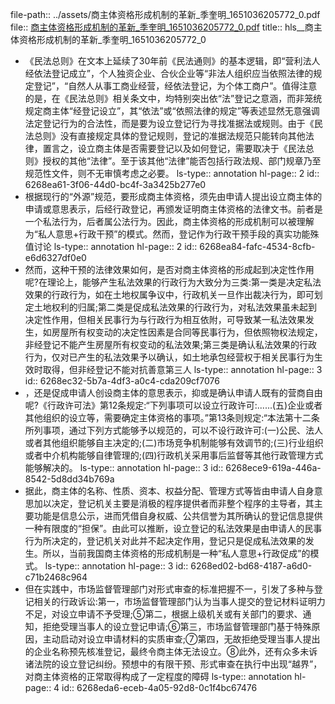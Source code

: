 file-path:: ../assets/商主体资格形成机制的革新_季奎明_1651036205772_0.pdf
file:: [商主体资格形成机制的革新_季奎明_1651036205772_0.pdf](../assets/商主体资格形成机制的革新_季奎明_1651036205772_0.pdf)
title:: hls__商主体资格形成机制的革新_季奎明_1651036205772_0

- 《民法总则》在文本上延续了30年前《民法通则》的基本逻辑，即“营利法人经依法登记成立”，个人独资企业、合伙企业等“非法人组织应当依照法律的规定登记”，“自然人从事工商业经营，经依法登记，为个体工商户”。值得注意的是，在《民法总则》相关条文中，均特别突出依“法”登记之意涵，而非笼统规定商主体“经登记设立”，其“依法”或“依照法律的规定”等表述显然无意强调法定登记行为的合法性，而是要为设立登记行为寻找准据法或规则。由于《民法总则》没有直接规定具体的登记规则，登记的准据法规范只能转向其他法律，置言之，设立商主体是否需要登记以及如何登记，需要取决于《民法总则》授权的其他“法律”。至于该其他“法律”能否包括行政法规、部门规章乃至规范性文件，则不无审慎考虑之必要。
  ls-type:: annotation
  hl-page:: 2
  id:: 6268ea61-3f06-44d0-bc4f-3a3425b277e0
- 根据现行的“外源”规范，要形成商主体资格，须先由申请人提出设立商主体的申请或意思表示，后经行政登记，再颁发证明商主体资格的法律文书。前者是一个私法行为，后者属公法行为。因此，商主体资格的形成机制可以被理解为“私人意思+行政干预”的模式。然而，登记作为行政干预手段的真实功能殊值讨论
  ls-type:: annotation
  hl-page:: 2
  id:: 6268ea84-fafc-4534-8cfb-e6d6327df0e0
- 然而，这种干预的法律效果如何，是否对商主体资格的形成起到决定性作用呢?在理论上，能够产生私法效果的行政行为大致分为三类:第一类是决定私法效果的行政行为，如在土地权属争议中，行政机关一旦作出裁决行为，即可划定土地权利的归属;第二类是促成私法效果的行政行为，对私法效果虽未起到决定性作用，但相关民事行为与行政行为相互依附，可导致某一私法效果发生，如房屋所有权变动的决定性因素是合同等民事行为，但依照物权法规定，非经登记不能产生房屋所有权变动的私法效果;第三类是确认私法效果的行政行为，仅对已产生的私法效果予以确认，如土地承包经营权于相关民事行为生效时取得，但非经登记不能对抗善意第三人
  ls-type:: annotation
  hl-page:: 3
  id:: 6268ec32-5b7a-4df3-a0c4-cda209cf7076
- ，还是促成申请人创设商主体的意思表示，抑或是确认申请人既有的营商自由呢?《行政许可法》第12条规定:“下列事项可以设立行政许可:......(五)企业或者其他组织的设立等，需要确定主体资格的事项。”第13条则规定:“本法第十二条所列事项，通过下列方式能够予以规范的，可以不设行政许可:(一)公民、法人或者其他组织能够自主决定的;(二)市场竞争机制能够有效调节的;(三)行业组织或者中介机构能够自律管理的;(四)行政机关采用事后监督等其他行政管理方式能够解决的。
  ls-type:: annotation
  hl-page:: 3
  id:: 6268ece9-619a-446a-8542-5d8dd34b769a
- 据此，商主体的名称、性质、资本、权益分配、管理方式等皆由申请人自身意思加以决定，登记机关主要是消极的程序提供者而非整个程序的主导者，其主要功能是信息公示，进而凭借自身权威、公共信誉为其所确认的登记信息提供一种有限度的“担保”。由此可以推断，设立登记的私法效果是由申请人的民事行为所决定的，登记机关对此并不起决定作用，登记只是促成私法效果的发生。所以，当前我国商主体资格的形成机制是一种“私人意思+行政促成”的模式。
  ls-type:: annotation
  hl-page:: 3
  id:: 6268ed02-bd68-4187-a6d0-c71b2468c964
- 但在实践中，市场监督管理部门对形式审查的标准把握不一，引发了多种与登记相关的行政诉讼:第一，市场监督管理部门认为当事人提交的登记材料证明力不足，对设立申请不予受理;⑤第二，根据上级机关或有关部门的要求、通知，拒绝受理当事人的设立登记申请;⑥第三，市场监督管理部门基于特殊原因，主动启动对设立申请材料的实质审查;⑦第四，无故拒绝受理当事人提出的企业名称预先核准登记，最终令商主体无法设立。⑧此外，还有众多未诉诸法院的设立登记纠纷。预想中的有限干预、形式审查在执行中出现“越界”，对商主体资格的正常取得构成了一定程度的障碍
  ls-type:: annotation
  hl-page:: 4
  id:: 6268eda6-eceb-4a05-92d8-0c1f4bc67476